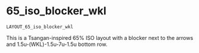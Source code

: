 # 65_iso_blocker_wkl

    LAYOUT_65_iso_blocker_wkl

This is a Tsangan-inspired 65% ISO layout with a blocker next to the arrows and 1.5u-(WKL)-1.5u-7u-1.5u bottom row.
